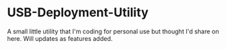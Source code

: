 # USB-Deployment-Utility
A small little utility that I'm coding for personal use but thought I'd share on here. Will updates as features added.
